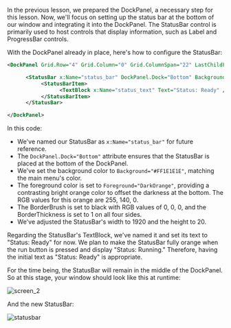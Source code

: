 In the previous lesson, we prepared the DockPanel, a necessary step for this lesson. Now, we'll focus on setting up the status bar at the bottom of our window and integrating it into the DockPanel. The StatusBar control is primarily used to host controls that display information, such as Label and ProgressBar controls.

With the DockPanel already in place, here's how to configure the StatusBar:

```xml
<DockPanel Grid.Row="4" Grid.Column="0" Grid.ColumnSpan="22" LastChildFill="True">

      <StatusBar x:Name="status_bar" DockPanel.Dock="Bottom" Background="#FF1E1E1E" Foreground="DarkOrange" BorderBrush="Black" BorderThickness="1">
           <StatusBarItem>
                 <TextBlock x:Name="status_text" Text="Status: Ready" />
           </StatusBarItem>
      </StatusBar>

</DockPanel>
```

In this code:

- We've named our StatusBar as `x:Name="status_bar"` for future reference.
- The `DockPanel.Dock="Bottom"` attribute ensures that the StatusBar is placed at the bottom of the DockPanel.
- We've set the background color to `Background="#FF1E1E1E"`, matching the main menu's color.
- The foreground color is set to `Foreground="DarkOrange"`, providing a contrasting bright orange color to offset the darkness at the bottom. The RGB values for this orange are 255, 140, 0.
- The BorderBrush is set to black with RGB values of 0, 0, 0, and the BorderThickness is set to 1 on all four sides.
- We've adjusted the StatusBar's width to 1920 and the height to 20.

Regarding the StatusBar's TextBlock, we've named it and set its text to "Status: Ready" for now. We plan to make the StatusBar fully orange when the run button is pressed and display "Status: Running." Therefore, having the initial text as "Status: Ready" is appropriate.

For the time being, the StatusBar will remain in the middle of the DockPanel. So at this stage, your window should look like this at runtime:

![screen_2](https://github.com/ravenleeblack/Illeshian-Ide/assets/76606152/4a5934e0-769d-4703-96bb-4420f5753a9f)

And the new StatusBar:

![statusbar](https://github.com/ravenleeblack/Illeshian-Ide/assets/76606152/29696fe4-8fb5-4baf-8441-735818b13290)

